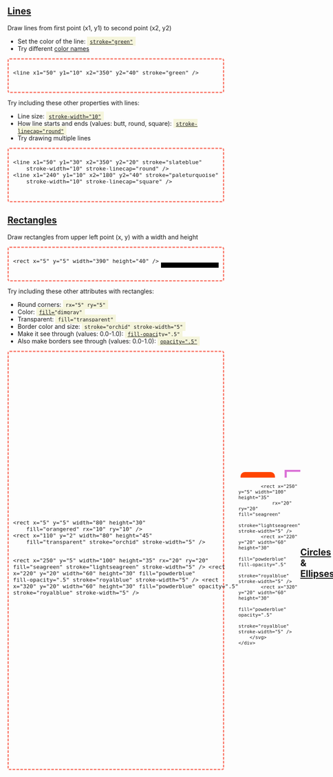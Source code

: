 
<link rel="stylesheet" href="tufte.css"/>
<style>
body {
    padding-left: 0;
}
.content {
    display: flex;
    align-items: center;
    justify-content: space-evenly;
    border: 3px dashed salmon;
    border-radius: 5px;
    padding: 10px;
}
pre {
    font-size: .8rem;
}
.code {
    background-color: beige;
    padding: 2px 6px;
}
</style>

[Lines](https://developer.mozilla.org/en-US/docs/Web/SVG/Element/line)
-------

Draw lines from first point (x1, y1) to second point (x2, y2)

- Set the color of the line: <span class="code">[`stroke="green"`](https://developer.mozilla.org/en-US/docs/Web/SVG/Attribute/stroke)</span>
- Try different [color names](https://upload.wikimedia.org/wikipedia/commons/2/2b/SVG_Recognized_color_keyword_names.svg)

<div class="content">
    <div>
        <pre>
&lt;line x1="50" y1="10" x2="350" y2="40" stroke="green" /&gt;
        </pre>
    </div>
    <div>
        <svg width="400" height="50" xmlns="http://www.w3.org/2000/svg">
            <line x1="50" y1="10" x2="350" y2="40" stroke="green" />
        </svg>
    </div>
</div>


Try including these other properties with lines:

- Line size: <span class="code">[`stroke-width="10"`](https://developer.mozilla.org/en-US/docs/Web/SVG/Attribute/stroke-width)</span>
- How line starts and ends (values: butt, round, square): <span class="code">[`stroke-linecap="round"`](https://developer.mozilla.org/en-US/docs/Web/SVG/Attribute/stroke-linecap)</span>
- Try drawing multiple lines

<div class="content">
    <div>
        <pre>
&lt;line x1="50" y1="30" x2="350" y2="20" stroke="slateblue"
    stroke-width="10" stroke-linecap="round" /&gt;
&lt;line x1="240" y1="10" x2="180" y2="40" stroke="paleturquoise"
    stroke-width="10" stroke-linecap="square" /&gt;
        </pre>
    </div>
    <div>
        <svg width="400" height="50" xmlns="http://www.w3.org/2000/svg">
            <line x1="50" y1="30" x2="350" y2="20" stroke="slateblue"
                stroke-width="10" stroke-linecap="round" />
            <line x1="210" y1="10" x2="190" y2="40" stroke="paleturquoise"
                stroke-width="10" stroke-linecap="square" />
        </svg>
    </div>
</div>



[Rectangles](https://developer.mozilla.org/en-US/docs/Web/SVG/Element/rect)
-----------

Draw rectangles from upper left point (x, y) with a width and height

<div class="content">
    <div>
        <pre>
&lt;rect x="5" y="5" width="390" height="40" /&gt;
        </pre>
    </div>
    <div>
        <svg width="400" height="50" xmlns="http://www.w3.org/2000/svg">
            <rect x="5" y="5" width="390" height="40" />
        </svg>
    </div>
</div>

Try including these other attributes with rectangles:

- Round corners: <span class="code">`rx="5" ry="5"`</span>
- Color: <span class="code">[`fill="dimgray"`](https://developer.mozilla.org/en-US/docs/Web/SVG/Attribute/fill)</span>
- Transparent: <span class="code">`fill="transparent"`</span>
- Border color and size: <span class="code">`stroke="orchid" stroke-width="5"`</span>
- Make it see through (values: 0.0-1.0): <span class="code">[`fill-opacity=".5"`](https://developer.mozilla.org/en-US/docs/Web/SVG/Attribute/fill-opacity)</span>
- Also make borders see through (values: 0.0-1.0): <span class="code">[`opacity=".5"`](https://developer.mozilla.org/en-US/docs/Web/SVG/Attribute/opacity)</span>

<div class="content">
    <div>
        <pre>
&lt;rect x="5" y="5" width="80" height="30"
    fill="orangered" rx="10" ry="10" /&gt;
&lt;rect x="110" y="2" width="80" height="45"
    fill="transparent" stroke="orchid" stroke-width="5" /&gt;

&lt;rect x="250" y="5" width="100" height="35"
    rx="20" ry="20" fill="seagreen"
    stroke="lightseagreen" stroke-width="5" /&gt;
&lt;rect x="220" y="20" width="60" height="30"
    fill="powderblue" fill-opacity=".5"
    stroke="royalblue" stroke-width="5" /&gt;
&lt;rect x="320" y="20" width="60" height="30"
    fill="powderblue" opacity=".5"
    stroke="royalblue" stroke-width="5" /&gt;
        </pre>
    </div>
    <div>
        <svg width="400" height="50" xmlns="http://www.w3.org/2000/svg">
            <rect x="5" y="5" width="80" height="30"
                fill="orangered" rx="10" ry="10" />
            <rect x="110" y="2" width="80" height="45"
                fill="transparent" stroke="orchid" stroke-width="5" />

            <rect x="250" y="5" width="100" height="35"
                rx="20" ry="20" fill="seagreen"
                stroke="lightseagreen" stroke-width="5" />
            <rect x="220" y="20" width="60" height="30"
                fill="powderblue" fill-opacity=".5"
                stroke="royalblue" stroke-width="5" />
            <rect x="320" y="20" width="60" height="30"
                fill="powderblue" opacity=".5"
                stroke="royalblue" stroke-width="5" />
        </svg>
    </div>
</div>




[Circles](https://developer.mozilla.org/en-US/docs/Web/SVG/Element/circle) & [Ellipses](https://developer.mozilla.org/en-US/docs/Web/SVG/Element/ellipse)
---------

Draw circles at a point (cx, cy) with a radius

<div class="content">
    <div>
        <pre>
&lt;circle cx="200" cy="25" r="20" fill="yellow" /&gt;
        </pre>
    </div>
    <div>
        <svg width="400" height="50" xmlns="http://www.w3.org/2000/svg">
            <circle cx="200" cy="25" r="20" fill="yellow" />
        </svg>
    </div>
</div>

Draw ellipses at a point (cx, cy) with a both a vertical and horizontal radius (rx, ry)

<div class="content">
    <div>
        <pre>
&lt;ellipse cx="200" cy="25" rx="50" ry="20" fill="greenyellow" /&gt;
        </pre>
    </div>
    <div>
        <svg width="400" height="50" xmlns="http://www.w3.org/2000/svg">
            <ellipse cx="200" cy="25" rx="50" ry="20" fill="greenyellow" />
        </svg>
    </div>
</div>

Try using the other attributes you learned with rectangles

<div class="content">
    <div>
        <pre>
&lt;circle cx="200" cy="50" r="40"
    fill="transparent" stroke="lavender" stroke-width="3"/&gt;
&lt;ellipse cx="200" cy="50" rx="40" ry="15"
    fill="transparent" stroke="lavender" stroke-width="3"/&gt;
        </pre>
    </div>
    <div>
        <svg width="400" height="100" xmlns="http://www.w3.org/2000/svg">
            <circle cx="200" cy="50" r="40" stroke="lavender" fill="transparent" stroke-width="3"/>
            <ellipse cx="200" cy="50" rx="40" ry="15" stroke="lavender" fill="transparent" stroke-width="3"/>
        </svg>
    </div>
</div>


[Text](https://developer.mozilla.org/en-US/docs/Web/SVG/Element/text)
------

Add text to images at the point (x, y)

<div class="content">
    <div>
        <pre>
&lt;text x="20" y="40" font-size="25" &gt;
    Let it snow, let it snow, let it snow!
&lt;/text&gt;
        </pre>
    </div>
    <div>
        <svg width="400" height="50" xmlns="http://www.w3.org/2000/svg">
            <text x="20" y="40" font-size="25">
                Let it snow, let it snow, let it snow!
            </text>
        </svg>
    </div>
</div>

Try including these other attributes with text:

- Stretch text to a length: <span class="code">[`textLength="300"`](https://developer.mozilla.org/en-US/docs/Web/SVG/Attribute/textLength)</span>
- Change how text stretches (values: spacing, spacingAndGlyphs): <span class="code">[`lengthAdjust="spacing"`](https://developer.mozilla.org/en-US/docs/Web/SVG/Attribute/lengthAdjust)</span>
- Rotate the text: <span class="code">[`rotate="10"`](https://developer.mozilla.org/en-US/docs/Web/SVG/Attribute/rotate)</span>

<div class="content">
    <div>
        <pre>
&lt;text x="0" y="20" font-size="25"
    textLength="300" lengthAdjust="spacing"&gt;
    Let it snow!
&lt;/text&gt;
&lt;text x="0" y="60" font-size="25"
    textLength="300" lengthAdjust="spacingAndGlyphs"&gt;
    Let it snow!
&lt;/text&gt;
&lt;text x="20" y="100" font-size="25"
    textLength="300" lengthAdjust="spacing"
    rotate="-90"&gt;
    Let it snow!
&lt;/text&gt;
        </pre>
    </div>
    <div>
        <svg width="400" height="120" xmlns="http://www.w3.org/2000/svg">
            <text x="0" y="20" font-size="25"
                textLength="300" lengthAdjust="spacing">
                Let it snow!
            </text>
            <text x="0" y="60" font-size="25"
                textLength="300" lengthAdjust="spacingAndGlyphs">
                Let it snow!
            </text>
            <text x="20" y="100" font-size="25"
                textLength="300" lengthAdjust="spacing"
                rotate="-90">
                Let it snow!
            </text>
        </svg>
    </div>
</div>

Try using the other attributes you've learned

<div class="content">
    <div>
        <pre>
&lt;text x="20" y="40" font-size="45"
    textLength="300" rotate="5"
    fill="transparent" stroke="plum" stroke-width="2"&gt;
    Let it snow!
&lt;/text&gt;
        </pre>
    </div>
    <div>
        <svg width="400" height="50" xmlns="http://www.w3.org/2000/svg">
            <text x="20" y="40" font-size="45"
                textLength="300" rotate="5"
                fill="transparent" stroke="plum" stroke-width="2">
                Let it snow!
            </text>
        </svg>
    </div>
</div>

[Animation](https://developer.mozilla.org/en-US/docs/Web/SVG/Element/animateTransform)
-----------

Move an item from one location to another and have the movement occur over a length of time.
The type of movement we will perform is called `translate`. We will tell the animation what
point to begin, `from`, where to end, `to` and the number of seconds, `dur`, for it to take.

- Begin: <span class="code">[`from="50 0"`](https://developer.mozilla.org/en-US/docs/Web/SVG/Attribute/from)</span>
- End: <span class="code">[`to="200 0"`](https://developer.mozilla.org/en-US/docs/Web/SVG/Attribute/to)</span>
- How long: <span class="code">[`dur="10s"`](https://developer.mozilla.org/en-US/docs/Web/SVG/Attribute/dur)</span>
- How many times to perform the animation: <span class="code">[`repeatCount="indefinite"`](https://developer.mozilla.org/en-US/docs/Web/SVG/Attribute/repeatCount)</span>

<div class="content">
    <div>
        <pre>
&lt;circle cx="50" cy="25" r="20" fill="yellow"&gt;
    &lt;animateTransform attributeName="transform"
        type="translate"
        from="50 0"
        to="200 0"
        dur="10s"
        repeatCount="indefinite" /&gt;
&lt;/circle&gt;
        </pre>
    </div>
    <div>
        <svg width="400" height="50" xmlns="http://www.w3.org/2000/svg">
            <circle cx="50" cy="25" r="20" fill="yellow">
                <animateTransform attributeName="transform"
                    type="translate"
                    from="50 0"
                    to="200 0"
                    dur="10s"
                    repeatCount="indefinite" />
            </circle>
        </svg>
    </div>
</div>

Polygon
-------

```
<polygon
    points="395 210 400 220 405 210"
    fill="orange" />
```

Gradients
---------

```
<linearGradient id="SkyGradient" x1="0" x2="0" y1="0" y2="1">
    <stop offset="5%" stop-color="darkblue"/>
    <stop offset="95%" stop-color="lightblue"/>
</linearGradient>
```

```
<rect x="4" y="4" width="793" height="400" fill="url(#SkyGradient)"/>
<rect x="4" y="404" width="793" height="42" fill="floralwhite"/>
```

Filters
-------

```
<filter id="SunBlur">
    <feGaussianBlur in="SourceGraphic" stdDeviation="2" />
</filter>
<circle cx="150" cy="70" r="40" fill="yellow" filter="url(#SunBlur)"/>
```

Groups and Use
--------------

```
<g id="Pebble">
    <circle r="4" />
</g>
<g id="SmallPebble">
    <circle r="2" />
</g>
```


Paths and Archs
---------------

```
<path d="M-140 130
         a 25 25, 0, 0, 0, 40 0
         a 45 25, 0, 0, 0, 80 0
         a 20 25, 0, 1, 0, 0 -50
         a 45 25, 0, 0, 0, -120 0
         a 20 25, 0, 1, 0, 0 50
         Z" fill="floralwhite" opacity=".8" id="Cloud">
    <animateTransform attributeName="transform"
        type="translate"
        from="962 0"
        to="0 0"
        dur="50s"
        repeatCount="indefinite" />
</path>
```

View Box
--------

```
<svg preserveAspectRatio="xMidYMid slice" viewBox="0 0 801 450" xmlns="http://www.w3.org/2000/svg">
</svg>
```
